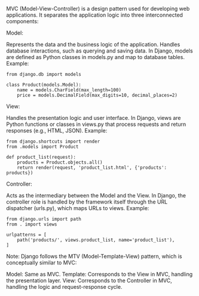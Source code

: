 MVC (Model-View-Controller) is a design pattern used for developing web applications. It separates the application logic into three interconnected components:

Model:

Represents the data and the business logic of the application.
Handles database interactions, such as querying and saving data.
In Django, models are defined as Python classes in models.py and map to database tables.
Example:
```
from django.db import models

class Product(models.Model):
    name = models.CharField(max_length=100)
    price = models.DecimalField(max_digits=10, decimal_places=2)

```

View:

Handles the presentation logic and user interface.
In Django, views are Python functions or classes in views.py that process requests and return responses (e.g., HTML, JSON).
Example:
```
from django.shortcuts import render
from .models import Product

def product_list(request):
    products = Product.objects.all()
    return render(request, 'product_list.html', {'products': products})

```

Controller:

Acts as the intermediary between the Model and the View.
In Django, the controller role is handled by the framework itself through the URL dispatcher (urls.py), which maps URLs to views.
Example:
```
from django.urls import path
from . import views

urlpatterns = [
    path('products/', views.product_list, name='product_list'),
]

```

Note: Django follows the MTV (Model-Template-View) pattern, which is conceptually similar to MVC:

Model: Same as MVC.
Template: Corresponds to the View in MVC, handling the presentation layer.
View: Corresponds to the Controller in MVC, handling the logic and request-response cycle.